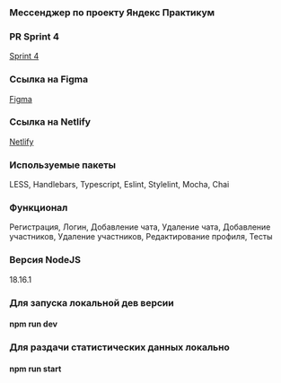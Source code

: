 ### Мессенджер по проекту Яндекс Практикум

### PR Sprint 4
[Sprint 4](https://github.com/killank/middle.messenger.praktikum.yandex/pull/5)

### Ссылка на Figma
[Figma](https://www.figma.com/file/48wwA10uEgFwqQ9wd4Guy8/Yandex-Practicum-Messenger?type=design&node-id=0%3A1&mode=design&t=9VgeWn9XJb179LPq-1)

### Ссылка на Netlify
[Netlify](https://willowy-brioche-135b3a.netlify.app/)

### Используемые пакеты
LESS, Handlebars, Typescript, Eslint, Stylelint, Mocha, Chai

### Функционал
Регистрация, Логин, Добавление чата, Удаление чата, Добавление участников, Удаление участников, Редактирование профиля, Тесты

### Версия NodeJS
18.16.1

### Для запуска локальной дев версии
#### npm run dev

### Для раздачи статистических данных локально
#### npm run start
